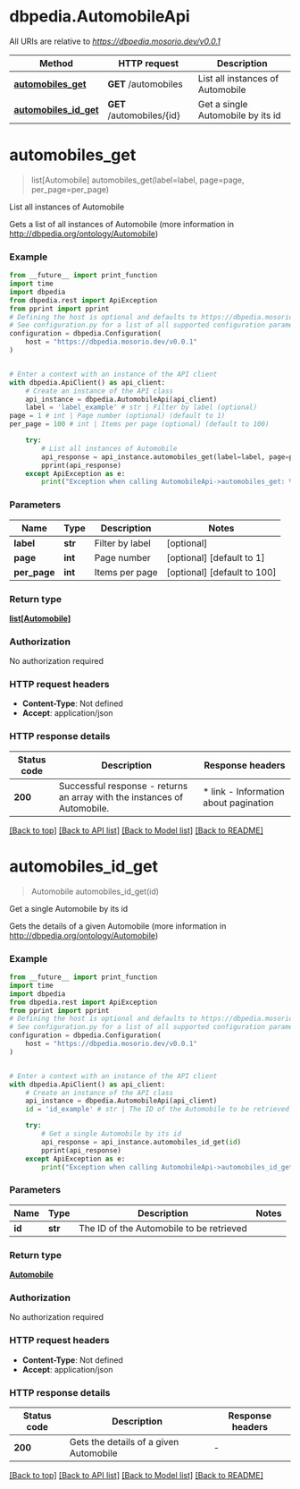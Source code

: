 # dbpedia.AutomobileApi

All URIs are relative to *https://dbpedia.mosorio.dev/v0.0.1*

Method | HTTP request | Description
------------- | ------------- | -------------
[**automobiles_get**](AutomobileApi.md#automobiles_get) | **GET** /automobiles | List all instances of Automobile
[**automobiles_id_get**](AutomobileApi.md#automobiles_id_get) | **GET** /automobiles/{id} | Get a single Automobile by its id


# **automobiles_get**
> list[Automobile] automobiles_get(label=label, page=page, per_page=per_page)

List all instances of Automobile

Gets a list of all instances of Automobile (more information in http://dbpedia.org/ontology/Automobile)

### Example

```python
from __future__ import print_function
import time
import dbpedia
from dbpedia.rest import ApiException
from pprint import pprint
# Defining the host is optional and defaults to https://dbpedia.mosorio.dev/v0.0.1
# See configuration.py for a list of all supported configuration parameters.
configuration = dbpedia.Configuration(
    host = "https://dbpedia.mosorio.dev/v0.0.1"
)


# Enter a context with an instance of the API client
with dbpedia.ApiClient() as api_client:
    # Create an instance of the API class
    api_instance = dbpedia.AutomobileApi(api_client)
    label = 'label_example' # str | Filter by label (optional)
page = 1 # int | Page number (optional) (default to 1)
per_page = 100 # int | Items per page (optional) (default to 100)

    try:
        # List all instances of Automobile
        api_response = api_instance.automobiles_get(label=label, page=page, per_page=per_page)
        pprint(api_response)
    except ApiException as e:
        print("Exception when calling AutomobileApi->automobiles_get: %s\n" % e)
```

### Parameters

Name | Type | Description  | Notes
------------- | ------------- | ------------- | -------------
 **label** | **str**| Filter by label | [optional] 
 **page** | **int**| Page number | [optional] [default to 1]
 **per_page** | **int**| Items per page | [optional] [default to 100]

### Return type

[**list[Automobile]**](Automobile.md)

### Authorization

No authorization required

### HTTP request headers

 - **Content-Type**: Not defined
 - **Accept**: application/json

### HTTP response details
| Status code | Description | Response headers |
|-------------|-------------|------------------|
**200** | Successful response - returns an array with the instances of Automobile. |  * link - Information about pagination <br>  |

[[Back to top]](#) [[Back to API list]](../README.md#documentation-for-api-endpoints) [[Back to Model list]](../README.md#documentation-for-models) [[Back to README]](../README.md)

# **automobiles_id_get**
> Automobile automobiles_id_get(id)

Get a single Automobile by its id

Gets the details of a given Automobile (more information in http://dbpedia.org/ontology/Automobile)

### Example

```python
from __future__ import print_function
import time
import dbpedia
from dbpedia.rest import ApiException
from pprint import pprint
# Defining the host is optional and defaults to https://dbpedia.mosorio.dev/v0.0.1
# See configuration.py for a list of all supported configuration parameters.
configuration = dbpedia.Configuration(
    host = "https://dbpedia.mosorio.dev/v0.0.1"
)


# Enter a context with an instance of the API client
with dbpedia.ApiClient() as api_client:
    # Create an instance of the API class
    api_instance = dbpedia.AutomobileApi(api_client)
    id = 'id_example' # str | The ID of the Automobile to be retrieved

    try:
        # Get a single Automobile by its id
        api_response = api_instance.automobiles_id_get(id)
        pprint(api_response)
    except ApiException as e:
        print("Exception when calling AutomobileApi->automobiles_id_get: %s\n" % e)
```

### Parameters

Name | Type | Description  | Notes
------------- | ------------- | ------------- | -------------
 **id** | **str**| The ID of the Automobile to be retrieved | 

### Return type

[**Automobile**](Automobile.md)

### Authorization

No authorization required

### HTTP request headers

 - **Content-Type**: Not defined
 - **Accept**: application/json

### HTTP response details
| Status code | Description | Response headers |
|-------------|-------------|------------------|
**200** | Gets the details of a given Automobile |  -  |

[[Back to top]](#) [[Back to API list]](../README.md#documentation-for-api-endpoints) [[Back to Model list]](../README.md#documentation-for-models) [[Back to README]](../README.md)

